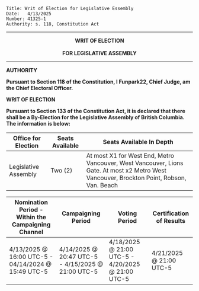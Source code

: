 
	Title: Writ of Election for Legislative Essembly
	Date:	4/13/2025
	Number:	41325-1
	Authority: s. 118, Constitution Act

------

<p align="center"><b>
			    	WRIT OF ELECTION
<br><br>		FOR LEGISLATIVE ASSEMBLY

------

**AUTHORITY**

Pursuant to Section 118 of the Constitution, I Funpark22, Chief Judge, am the Chief Electoral Officer. 

**WRIT OF ELECTION**

Pursuant to Section 133 of the Constitution Act, it is declared that there shall be a By-Election for the Legislative Assembly of British Columbia. The information is below:

| Office for Election | Seats Available      |                                             Seats Available In Depth                                                                     |
| ------------------- | ---------------------|------------------------------------------------------------------------------------------------------------------------------------------|
| Legislative Assembly|    Two   (2)         | At most X1 for West End, Metro Vancouver, West Vancouver, Lions Gate. At most x2 Metro West Vancouver, Brockton Point, Robson, Van. Beach| 

| Nomination Period - Within the Campaigning Channel   |  Campaigning Period                                 | Voting Period                                       | Certification of Results |
| ---------------------------------------------------- | --------------------------------------------------- | --------------------------------------------------- | ------------------------ |
| 4/13/2025 @ 16:00 UTC-5 - 04/14/2024 @ 15:49 UTC-5   | 4/14/2025 @ 20:47 UTC-5 - 4/15/2025 @ 21:00 UTC-5   | 4/18/2025 @ 21:00 UTC-5 - 4/20/2025 @ 21:00 UTC-5   | 4/21/2025 @ 21:00 UTC-5  |
